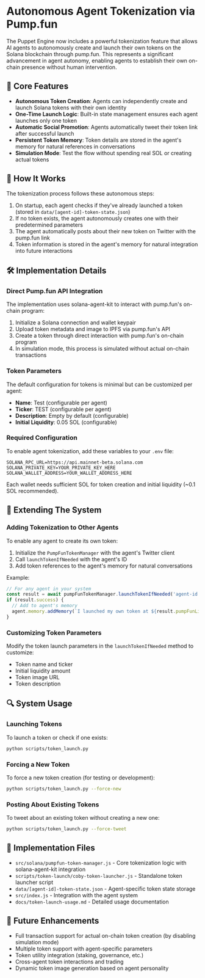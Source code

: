 # Autonomous Agent Tokenization via Pump.fun

The Puppet Engine now includes a powerful tokenization feature that allows AI agents to autonomously create and launch their own tokens on the Solana blockchain through pump.fun. This represents a significant advancement in agent autonomy, enabling agents to establish their own on-chain presence without human intervention.

## 🚀 Core Features

- **Autonomous Token Creation**: Agents can independently create and launch Solana tokens with their own identity
- **One-Time Launch Logic**: Built-in state management ensures each agent launches only one token
- **Automatic Social Promotion**: Agents automatically tweet their token link after successful launch
- **Persistent Token Memory**: Token details are stored in the agent's memory for natural references in conversations
- **Simulation Mode**: Test the flow without spending real SOL or creating actual tokens

## 🔄 How It Works

The tokenization process follows these autonomous steps:

1. On startup, each agent checks if they've already launched a token (stored in `data/[agent-id]-token-state.json`)
2. If no token exists, the agent autonomously creates one with their predetermined parameters
3. The agent automatically posts about their new token on Twitter with the pump.fun link
4. Token information is stored in the agent's memory for natural integration into future interactions

## 🛠️ Implementation Details

### Direct Pump.fun API Integration

The implementation uses solana-agent-kit to interact with pump.fun's on-chain program:

1. Initialize a Solana connection and wallet keypair
2. Upload token metadata and image to IPFS via pump.fun's API
3. Create a token through direct interaction with pump.fun's on-chain program
4. In simulation mode, this process is simulated without actual on-chain transactions

### Token Parameters

The default configuration for tokens is minimal but can be customized per agent:
- **Name**: Test (configurable per agent)
- **Ticker**: TEST (configurable per agent)
- **Description**: Empty by default (configurable)
- **Initial Liquidity**: 0.05 SOL (configurable)

### Required Configuration

To enable agent tokenization, add these variables to your `.env` file:

```
SOLANA_RPC_URL=https://api.mainnet-beta.solana.com
SOLANA_PRIVATE_KEY=YOUR_PRIVATE_KEY_HERE
SOLANA_WALLET_ADDRESS=YOUR_WALLET_ADDRESS_HERE
```

Each wallet needs sufficient SOL for token creation and initial liquidity (~0.1 SOL recommended).

## 🧩 Extending The System

### Adding Tokenization to Other Agents

To enable any agent to create its own token:

1. Initialize the `PumpFunTokenManager` with the agent's Twitter client
2. Call `launchTokenIfNeeded` with the agent's ID
3. Add token references to the agent's memory for natural conversations

Example:
```javascript
// For any agent in your system
const result = await pumpFunTokenManager.launchTokenIfNeeded('agent-id');
if (result.success) {
  // Add to agent's memory
  agent.memory.addMemory(`I launched my own token at ${result.pumpFunLink}`, 'core', 0.8);
}
```

### Customizing Token Parameters

Modify the token launch parameters in the `launchTokenIfNeeded` method to customize:
- Token name and ticker
- Initial liquidity amount
- Token image URL
- Token description

## 🔍 System Usage

### Launching Tokens

To launch a token or check if one exists:

```bash
python scripts/token_launch.py
```

### Forcing a New Token

To force a new token creation (for testing or development):

```bash
python scripts/token_launch.py --force-new
```

### Posting About Existing Tokens

To tweet about an existing token without creating a new one:

```bash
python scripts/token_launch.py --force-tweet
```

## 📁 Implementation Files

- `src/solana/pumpfun-token-manager.js` - Core tokenization logic with solana-agent-kit integration
- `scripts/token-launch/coby-token-launcher.js` - Standalone token launcher script
- `data/[agent-id]-token-state.json` - Agent-specific token state storage
- `src/index.js` - Integration with the agent system
- `docs/token-launch-usage.md` - Detailed usage documentation

## 🔮 Future Enhancements

- Full transaction support for actual on-chain token creation (by disabling simulation mode)
- Multiple token support with agent-specific parameters
- Token utility integration (staking, governance, etc.)
- Cross-agent token interactions and trading
- Dynamic token image generation based on agent personality 